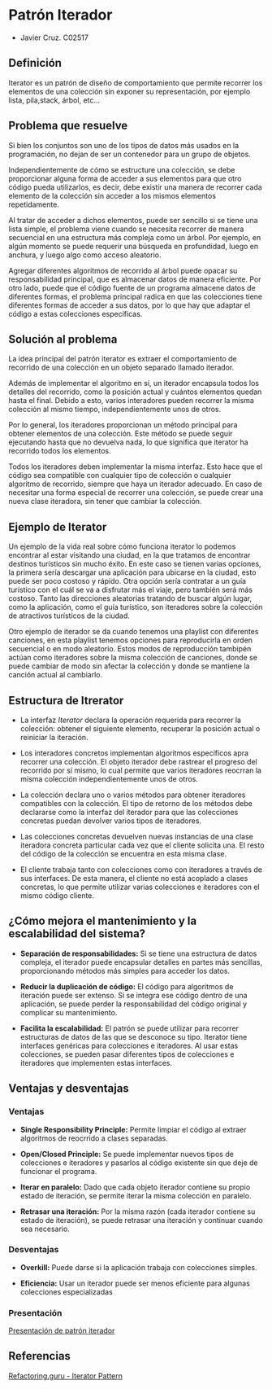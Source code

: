 # Patrón Iterador

- Javier Cruz. C02517

## Definición

Iterator es un patrón de diseño de comportamiento que permite recorrer los elementos de una colección sin exponer su representación, por ejemplo lista, pila,stack, árbol, etc... 

## Problema que resuelve

Si bien los conjuntos son uno de los tipos de datos más usados en la programación, no dejan de ser un contenedor para un grupo de objetos. 

Independientemente de cómo se estructure una colección, se debe proporcionar alguna forma de acceder a sus elementos para que otro código pueda utilizarlos, es decir, debe existir una manera de recorrer cada elemento de la colección sin acceder a los mismos elementos repetidamente. 

Al tratar de acceder a dichos elementos, puede ser sencillo si se tiene una lista simple, el problema viene cuando se necesita recorrer de manera secuencial en una estructura más compleja como un árbol. Por ejemplo, en algún momento se puede requerir una búsqueda en profundidad, luego en anchura, y luego algo como acceso aleatorio.

Agregar diferentes algoritmos de recorrido al árbol puede opacar su responsabilidad principal, que es almacenar datos de manera eficiente. Por otro lado, puede que el código fuente de un programa almacene datos de diferentes formas, el problema principal radica en que las colecciones tiene diferentes formas de acceder a sus datos, por lo que hay que adaptar el código a estas colecciones específicas.

## Solución al problema

La idea principal del patrón iterator es extraer el comportamiento de recorrido de una colección en un objeto separado llamado iterador.

Además de implementar el algoritmo en sí, un iterador encapsula todos los detalles del recorrido, como la posición actual y cuántos elementos quedan hasta el final. Debido a esto, varios interadores pueden recorrer la misma colección al mismo tiempo, independientemente unos de otros.

Por lo general, los iteradores proporcionan un método principal para obtener elementos de una colección. Este método se puede seguir ejecutando hasta que no devuelva nada, lo que significa que iterator ha recorrido todos los elementos. 

Todos los iteradores deben implementar la misma interfaz. Esto hace que el código sea compatible con cualquier tipo de colección o cualquier algoritmo de recorrido, siempre que haya un iterador adecuado. En caso de necesitar una forma especial de recorrer una colección, se puede crear una nueva clase iteradora, sin tener que cambiar la colección.

## Ejemplo de Iterator

Un ejemplo de la vida real sobre cómo funciona iterator lo podemos encontrar al estar visitando una ciudad, en la que tratamos de encontrar destinos turísticos sin mucho éxito. En este caso se tienen varias opciones, la primera sería descargar una aplicación para ubicarse en la ciudad, esto puede ser poco costoso y rápido. Otra opción sería contratar a un guía turístico con el cuál se va a disfrutar más el viaje, pero también será más costoso. Tanto las direcciones aleatorias tratando de buscar algún lugar, como la aplicación, como el guía turístico, son iteradores sobre la colección de atractivos turísticos de la ciudad.

Otro ejemplo de iterador se da cuando tenemos una playlist con diferentes canciones, en esta playlist tenemos opciones para reproducirla en orden secuencial o en modo aleatorio. Estos modos de reproducción tambipén actúan como iteradores sobre la misma colección de canciones, donde se puede cambiar de modo sin afectar la colección y donde se mantiene la canción actual al cambiarlo.

## Estructura de Itrerator

- La interfaz *Iterator* declara la operación requerida para recorrer la colección: obtener el siguiente elemento, recuperar la posición actual o reiniciar la iteración.

- Los interadores concretos implementan algoritmos específicos apra recorrer una colección. El objeto iterador debe rastrear el progreso del recorrido por sí mismo, lo cual permite que varios iteradores reocrran la misma colección independientemente unos de otros.

- La colección declara uno o varios métodos para obtener iteradores compatibles con la colección. El tipo de retorno de los métodos debe declararse como la interfaz del iterador para que las colecciones concretas puedan devolver varios tipos de iteradores.

- Las colecciones concretas devuelven nuevas instancias de una clase iteradora concreta particular cada vez que el cliente solicita una. El resto del código de la colección se encuentra en esta misma clase.

- El cliente trabaja tanto con colecciones como con iteradores a través de sus interfaces. De esta manera, el cliente no está acoplado a clases concretas, lo que permite utilizar varias colecciones e iteradores con el mismo código cliente.

## ¿Cómo mejora el mantenimiento y la escalabilidad del sistema?

- **Separación de responsabilidades:** Si se tiene una estructura de datos compleja, el iterador puede encapsular detalles en partes más sencillas, proporcionando métodos más simples para acceder los datos. 

- **Reducir la duplicación de código:** El código para algoritmos de iteración puede ser extenso. Si se integra ese código dentro de una aplicación, se puede perder la responsabilidad del código original y complicar su mantenimiento.

- **Facilita la escalabilidad:** El patrón se puede utilizar para recorrer estructuras de datos de las que se desconoce su tipo. Iterator tiene interfaces genéricas para colecciones e iteradores. Al usar estas colecciones, se pueden pasar diferentes tipos de colecciones e iteradores que implementen estas interfaces.

## Ventajas y desventajas

### Ventajas

- **Single Responsibility Principle:** Permite limpiar el código al extraer algoritmos de reocrrido a clases separadas.

- **Open/Closed Principle:** Se puede implementar nuevos tipos de colecciones e iteradores y pasarlos al código existente sin que deje de funcionar el programa.

- **Iterar en paralelo:** Dado que cada objeto iterador contiene su propio estado de iteración, se permite iterar la misma colección en paralelo.

- **Retrasar una iteración:** Por la misma razón (cada iterador contiene su estado de iteración), se puede retrasar una iteración y continuar cuando sea necesario. 

### Desventajas

- **Overkill:** Puede darse si la aplicación trabaja con colecciones simples.

- **Eficiencia:** Usar un iterador puede ser menos eficiente para algunas colecciones especializadas

### Presentación
[Presentación de patrón iterador](https://www.canva.com/design/DAG2Yus0nS4/pxQxIZwNADJValq16VKdXg/edit?utm_content=DAG2Yus0nS4&utm_campaign=designshare&utm_medium=link2&utm_source=sharebutton)

## Referencias

[Refactoring.guru - Iterator Pattern](https://refactoring.guru/design-patterns/iterator)